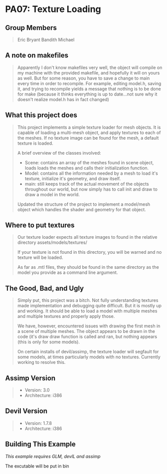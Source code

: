 PA07: Texture Loading
=====================

Group Members
-------------
> 
> Eric Bryant
> Bandith
> Michael
> 

A note on makefiles
------------------
> Apparently I don't know makefiles very well, the object will compile on my 
> machine with the provided makefile, and hopefully it will on yours as well.
> But for some reason, you have to save a change to main every time in order
> to recompile.  For example, editing model.h, saving it, and trying to
> recompile yields a message that nothing is to be done for make (because it
> thinks everything is up to date...not sure why it doesn't realize model.h
> has in fact changed)

What this project does
----------------------

> This project implements a simple texture loader for mesh objects.
> It is capable of loading a multi-mesh object, and apply textures to each
> of the meshes.  If no texture image can be found for the mesh, a default
> texture is loaded.
> 
> A brief overview of the classes involved:
> * Scene: contains an array of the meshes found in scene object, loads
>   loads the meshes and calls their initialization function.
> * Model: contains all the information needed by a mesh to load it's texture,
>   initialize it's geometry, and draw itself.
> * main: still keeps track of the actual movement of the objects throughout
>   our world, but now simply has to call init and draw to draw a model in
>   the world.
>  
> Updated the structure of the project to implement a model/mesh object
> which handles the shader and geometry for that object. 

Where to put textures
---------------------
> Our texture loader expects all texture images to found in the relative
> directory assets/models/textures/
> 
> If your texture is not found in this directory, you will be warned and no
> texture will be loaded.
> 
> As far as .mtl files, they should be found in the same directory as the
> model you provide as a command line argument.
> 


The Good, Bad, and Ugly
-----------------------
> Simply put, this project was a bitch.  Not fully understanding textures
> made implementation and debugging quite difficult.  But it is mostly up and 
> working.  It should be able to load a model with multiple meshes and multiple
> textures and properly apply those.  
> 
> We have, however, encountered issues with drawing the first mesh in a scene
> of multiple meshes.  The object appears to be drawn in the code (it's draw
> draw function is called and ran, but nothing appears (this is only for some
> models).  
> 
> On certain installs of devil/assimp, the texture loader will segfault for
> some models, at times particularly models with no textures.  Currently
> working to resolve this.

Assimp Version
--------------
> * Version: 3.0 
> * Architecture: i386

Devil Version
-------------
> * Version: 1.7.8
> * Architecture: i386

Building This Example
---------------------

*This example requires GLM, devIL and assimp*

The excutable will be put in bin
